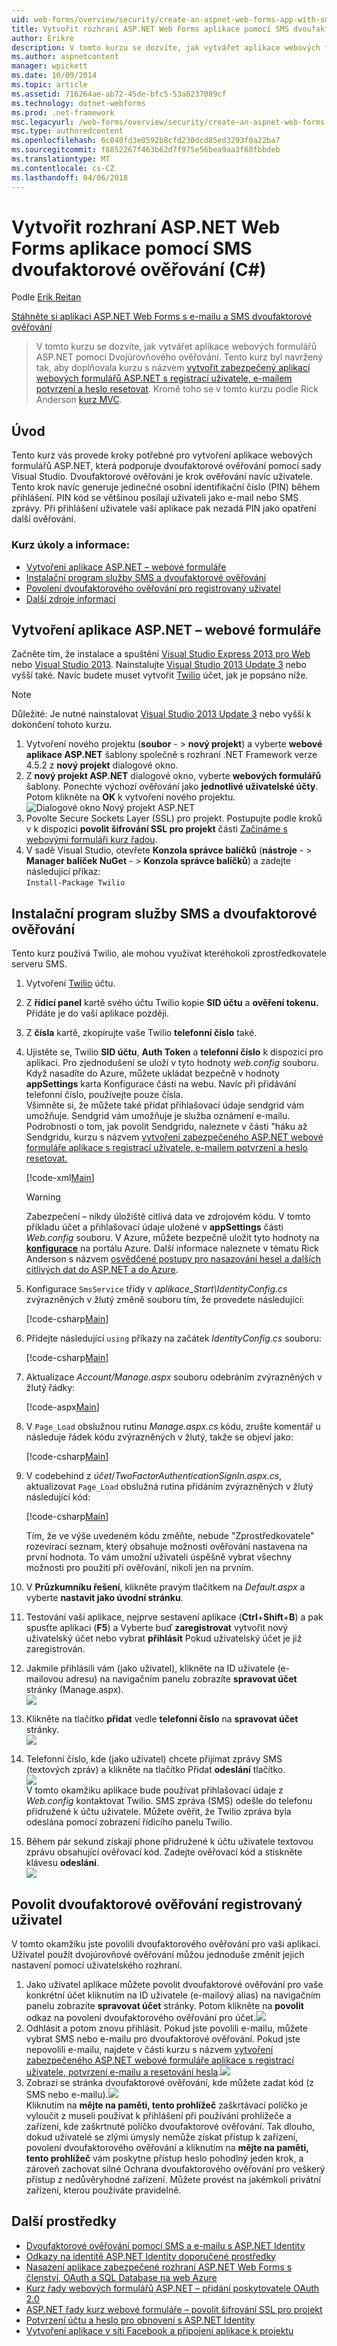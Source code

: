 ```yaml
---
uid: web-forms/overview/security/create-an-aspnet-web-forms-app-with-sms-two-factor-authentication
title: Vytvořit rozhraní ASP.NET Web Forms aplikace pomocí SMS dvoufaktorové ověřování (C#) | Microsoft Docs
author: Erikre
description: V tomto kurzu se dozvíte, jak vytvářet aplikace webových formulářů ASP.NET pomocí Dvojúrovňového ověřování. Tento kurz byl navržen jako doplněk kurzu s názvem Cr...
ms.author: aspnetcontent
manager: wpickett
ms.date: 10/09/2014
ms.topic: article
ms.assetid: 716264ae-ab72-45de-bfc5-53a6237089cf
ms.technology: dotnet-webforms
ms.prod: .net-framework
msc.legacyurl: /web-forms/overview/security/create-an-aspnet-web-forms-app-with-sms-two-factor-authentication
msc.type: authoredcontent
ms.openlocfilehash: 6c040fd3e0592b8cfd230dcd85ed3293f0a22ba7
ms.sourcegitcommit: f8852267f463b62d7f975e56bea9aa3f68fbbdeb
ms.translationtype: MT
ms.contentlocale: cs-CZ
ms.lasthandoff: 04/06/2018
---
```

<a name="create-an-aspnet-web-forms-app-with-sms-two-factor-authentication-c"></a>Vytvořit rozhraní ASP.NET Web Forms aplikace pomocí SMS dvoufaktorové ověřování (C#)
====================
Podle [Erik Reitan](https://github.com/Erikre)

[Stáhněte si aplikaci ASP.NET Web Forms s e-mailu a SMS dvoufaktorové ověřování](https://code.msdn.microsoft.com/ASPNET-Web-Forms-App-with-5a0ff94e)

> V tomto kurzu se dozvíte, jak vytvářet aplikace webových formulářů ASP.NET pomocí Dvojúrovňového ověřování. Tento kurz byl navržený tak, aby doplňovala kurzu s názvem [vytvořit zabezpečený aplikací webových formulářů ASP.NET s registrací uživatele, e-mailem potvrzení a heslo resetovat](create-a-secure-aspnet-web-forms-app-with-user-registration-email-confirmation-and-password-reset.md). Kromě toho se v tomto kurzu podle Rick Anderson [kurz MVC](../../../mvc/overview/security/aspnet-mvc-5-app-with-sms-and-email-two-factor-authentication.md).


## <a name="introduction"></a>Úvod

Tento kurz vás provede kroky potřebné pro vytvoření aplikace webových formulářů ASP.NET, která podporuje dvoufaktorové ověřování pomocí sady Visual Studio. Dvoufaktorové ověřování je krok ověřování navíc uživatele. Tento krok navíc generuje jedinečné osobní identifikační číslo (PIN) během přihlášení. PIN kód se většinou posílají uživateli jako e-mail nebo SMS zprávy. Při přihlášení uživatele vaší aplikace pak nezadá PIN jako opatření další ověřování.

### <a name="tutorial-tasks-and-information"></a>Kurz úkoly a informace:

- [Vytvoření aplikace ASP.NET – webové formuláře](#createWebForms)
- [Instalační program služby SMS a dvoufaktorové ověřování](#SMS)
- [Povolení dvoufaktorového ověřování pro registrovaný uživatel](#use2FA)
- [Další zdroje informací](#addRes)

<a id="createWebForms"></a>
## <a name="create-an-aspnet-web-forms-app"></a>Vytvoření aplikace ASP.NET – webové formuláře

Začněte tím, že instalace a spuštění [Visual Studio Express 2013 pro Web](https://go.microsoft.com/fwlink/?LinkId=299058) nebo [Visual Studio 2013](https://go.microsoft.com/fwlink/?LinkId=306566). Nainstalujte [Visual Studio 2013 Update 3](https://go.microsoft.com/fwlink/?LinkId=390465) nebo vyšší také. Navíc budete muset vytvořit [Twilio](https://www.twilio.com/try-twilio) účet, jak je popsáno níže.

> [!NOTE]
> Důležité: Je nutné nainstalovat [Visual Studio 2013 Update 3](https://go.microsoft.com/fwlink/?LinkId=390465) nebo vyšší k dokončení tohoto kurzu.


1. Vytvoření nového projektu (**soubor**  - &gt; **nový projekt**) a vyberte **webové aplikace ASP.NET** šablony společně s rozhraní .NET Framework verze 4.5.2 z **nový projekt** dialogové okno.
2. Z **nový projekt ASP.NET** dialogové okno, vyberte **webových formulářů** šablony. Ponechte výchozí ověřování jako **jednotlivé uživatelské účty**. Potom klikněte na **OK** k vytvoření nového projektu.  
    ![Dialogové okno Nový projekt ASP.NET](create-an-aspnet-web-forms-app-with-sms-two-factor-authentication/_static/image1.png)
3. Povolte Secure Sockets Layer (SSL) pro projekt. Postupujte podle kroků v k dispozici **povolit šifrování SSL pro projekt** části [Začínáme s webovými formuláři kurz řadou](../getting-started/getting-started-with-aspnet-45-web-forms/checkout-and-payment-with-paypal.md#SSLWebForms).
4. V sadě Visual Studio, otevřete **Konzola správce balíčků** (**nástroje**  - &gt; **Manager balíček NuGet**  - &gt; **Konzola správce balíčků**) a zadejte následující příkaz:  
    `Install-Package Twilio`

<a id="SMS"></a>
## <a name="setup-sms-and-two-factor-authentication"></a>Instalační program služby SMS a dvoufaktorové ověřování

Tento kurz používá Twilio, ale mohou využívat kteréhokoli zprostředkovatele serveru SMS.

1. Vytvoření [Twilio](https://www.twilio.com/try-twilio) účtu.
2. Z **řídicí panel** kartě svého účtu Twilio kopie **SID účtu** a **ověření tokenu.** Přidáte je do vaší aplikace později.
3. Z **čísla** kartě, zkopírujte vaše Twilio **telefonní číslo** také.
4. Ujistěte se, Twilio **SID účtu**, **Auth Token** a **telefonní číslo** k dispozici pro aplikaci. Pro zjednodušení se uloží v tyto hodnoty *web.config* souboru. Když nasadíte do Azure, můžete ukládat bezpečně v hodnoty **appSettings** karta Konfigurace části na webu. Navíc při přidávání telefonní číslo, používejte pouze čísla.   
   Všimněte si, že můžete také přidat přihlašovací údaje sendgrid vám umožňuje. Sendgrid vám umožňuje je služba oznámení e-mailu. Podrobnosti o tom, jak povolit Sendgridu, naleznete v části "háku až Sendgridu, kurzu s názvem [vytvoření zabezpečeného ASP.NET webové formuláře aplikace s registrací uživatele, e-mailem potvrzení a heslo resetovat.](create-a-secure-aspnet-web-forms-app-with-user-registration-email-confirmation-and-password-reset.md)

    [!code-xml[Main](create-an-aspnet-web-forms-app-with-sms-two-factor-authentication/samples/sample1.xml?highlight=2,6-10)]

    > [!WARNING]
    > Zabezpečení – nikdy úložiště citlivá data ve zdrojovém kódu. V tomto příkladu účet a přihlašovací údaje uložené v **appSettings** části *Web.config* souboru. V Azure, můžete bezpečně uložit tyto hodnoty na **[konfigurace](https://blogs.msdn.com/b/webdev/archive/2014/06/04/queuebackgroundworkitem-to-reliably-schedule-and-run-long-background-process-in-asp-net.aspx)** na portálu Azure. Další informace naleznete v tématu Rick Anderson s názvem [osvědčené postupy pro nasazování hesel a dalších citlivých dat do ASP.NET a do Azure](https://go.microsoft.com/fwlink/?LinkId=513141).
5. Konfigurace `SmsService` třídy v *aplikace\_Start\IdentityConfig.cs* zvýrazněných v žlutý změně souboru tím, že provedete následující: 

    [!code-csharp[Main](create-an-aspnet-web-forms-app-with-sms-two-factor-authentication/samples/sample2.cs?highlight=5-17)]
6. Přidejte následující `using` příkazy na začátek *IdentityConfig.cs* souboru: 

    [!code-csharp[Main](create-an-aspnet-web-forms-app-with-sms-two-factor-authentication/samples/sample3.cs?highlight=1-4)]
7. Aktualizace *Account/Manage.aspx* souboru odebráním zvýrazněných v žlutý řádky:  

    [!code-aspx[Main](create-an-aspnet-web-forms-app-with-sms-two-factor-authentication/samples/sample4.aspx?highlight=38,53,57-60,63,66,70,73)]
8. V `Page_Load` obslužnou rutinu *Manage.aspx.cs* kódu, zrušte komentář u následuje řádek kódu zvýrazněných v žlutý, takže se objeví jako: 

    [!code-csharp[Main](create-an-aspnet-web-forms-app-with-sms-two-factor-authentication/samples/sample5.cs?highlight=8)]
9. V codebehind z *účet*/*TwoFactorAuthenticationSignIn.aspx.cs*, aktualizovat `Page_Load` obslužná rutina přidáním zvýrazněných v žlutý následující kód: 

    [!code-csharp[Main](create-an-aspnet-web-forms-app-with-sms-two-factor-authentication/samples/sample6.cs?highlight=3-4,13)]

   Tím, že ve výše uvedeném kódu změňte, nebude "Zprostředkovatele" rozevírací seznam, který obsahuje možnosti ověřování nastavena na první hodnota. To vám umožní uživateli úspěšně vybrat všechny možnosti pro použití při ověřování, nikoli jen na prvním.
10. V **Průzkumníku řešení**, klikněte pravým tlačítkem na *Default.aspx* a vyberte **nastavit jako úvodní stránku**.
11. Testování vaší aplikace, nejprve sestavení aplikace (**Ctrl**+**Shift**+**B**) a pak spusťte aplikaci (**F5**) a Vyberte buď **zaregistrovat** vytvořit nový uživatelský účet nebo vybrat **přihlásit** Pokud uživatelský účet je již zaregistrován.
12. Jakmile přihlásili vám (jako uživatel), klikněte na ID uživatele (e-mailovou adresu) na navigačním panelu zobrazíte **spravovat účet** stránky (Manage.aspx).  
    ![](create-an-aspnet-web-forms-app-with-sms-two-factor-authentication/_static/image2.png)
13. Klikněte na tlačítko **přidat** vedle **telefonní číslo** na **spravovat účet** stránky.  
    ![](create-an-aspnet-web-forms-app-with-sms-two-factor-authentication/_static/image3.png)
14. Telefonní číslo, kde (jako uživatel) chcete přijímat zprávy SMS (textových zpráv) a klikněte na tlačítko Přidat **odeslání** tlačítko.   
    ![](create-an-aspnet-web-forms-app-with-sms-two-factor-authentication/_static/image4.png)  
    V tomto okamžiku aplikace bude používat přihlašovací údaje z *Web.config* kontaktovat Twilio. SMS zpráva (SMS) odešle do telefonu přidružené k účtu uživatele. Můžete ověřit, že Twilio zpráva byla odeslána pomocí zobrazení řídicího panelu Twilio.
15. Během pár sekund získají phone přidružené k účtu uživatele textovou zprávu obsahující ověřovací kód. Zadejte ověřovací kód a stiskněte klávesu **odeslání**.  
     ![](create-an-aspnet-web-forms-app-with-sms-two-factor-authentication/_static/image5.png)

<a id="use2FA"></a>
## <a name="enable-two-factor-authentication-for-a-registered-user"></a>Povolit dvoufaktorové ověřování registrovaný uživatel

V tomto okamžiku jste povolili dvoufaktorového ověřování pro vaši aplikaci. Uživatel použít dvojúrovňové ověřování můžou jednoduše změnit jejich nastavení pomocí uživatelského rozhraní. 

1. Jako uživatel aplikace můžete povolit dvoufaktorové ověřování pro vaše konkrétní účet kliknutím na ID uživatele (e-mailový alias) na navigačním panelu zobrazíte **spravovat účet** stránky. Potom klikněte na **povolit** odkaz na povolení dvoufaktorového ověřování pro účet.![](create-an-aspnet-web-forms-app-with-sms-two-factor-authentication/_static/image6.png)
2. Odhlásit a potom znovu přihlásit. Pokud jste povolili e-mailu, můžete vybrat SMS nebo e-mailu pro dvoufaktorové ověřování. Pokud jste nepovolili e-mailu, najdete v části kurzu s názvem [vytvoření zabezpečeného ASP.NET webové formuláře aplikace s registrací uživatele, potvrzení e-mailu a resetování hesla](create-a-secure-aspnet-web-forms-app-with-user-registration-email-confirmation-and-password-reset.md).![](create-an-aspnet-web-forms-app-with-sms-two-factor-authentication/_static/image7.png)
3. Zobrazí se stránka dvoufaktorové ověřování, kde můžete zadat kód (z SMS nebo e-mailu).![](create-an-aspnet-web-forms-app-with-sms-two-factor-authentication/_static/image8.png)  
 Kliknutím na **mějte na paměti, tento prohlížeč** zaškrtávací políčko je vyloučit z museli používat k přihlášení při používání prohlížeče a zařízení, kde zaškrtnuté políčko dvoufaktorové ověřování. Tak dlouho, dokud uživatelé se zlými úmysly nemůže získat přístup k zařízení, povolení dvoufaktorového ověřování a kliknutím na **mějte na paměti, tento prohlížeč** vám poskytne přístup heslo pohodlný jeden krok, a zároveň zachovat silné Ochrana dvoufaktorového ověřování pro veškerý přístup z nedůvěryhodné zařízení. Můžete provést na jakémkoli privátní zařízení, kterou používáte pravidelně.

<a id="addRes"></a>
## <a name="additional-resources"></a>Další prostředky

- [Dvoufaktorové ověřování pomocí SMS a e-mailu s ASP.NET Identity](../../../identity/overview/features-api/two-factor-authentication-using-sms-and-email-with-aspnet-identity.md)
- [Odkazy na identitě ASP.NET Identity doporučené prostředky](../../../identity/overview/getting-started/aspnet-identity-recommended-resources.md)
- [Nasazení aplikace zabezpečené rozhraní ASP.NET Web Forms s členství, OAuth a SQL Database na web Azure](https://azure.microsoft.com/documentation/articles/web-sites-dotnet-deploy-aspnet-webforms-app-membership-oauth-sql-database/)
- [Kurz řady webových formulářů ASP.NET – přidání poskytovatele OAuth 2.0](../getting-started/getting-started-with-aspnet-45-web-forms/checkout-and-payment-with-paypal.md#OAuthWebForms)
- [ASP.NET řady kurz webové formuláře – povolit šifrování SSL pro projekt](../getting-started/getting-started-with-aspnet-45-web-forms/checkout-and-payment-with-paypal.md#SSLWebForms)
- [Potvrzení účtu a heslo pro obnovení s ASP.NET Identity](../../../identity/overview/features-api/account-confirmation-and-password-recovery-with-aspnet-identity.md)
- [Vytvoření aplikace v síti Facebook a připojení aplikace k projektu](../../../mvc/overview/security/create-an-aspnet-mvc-5-app-with-facebook-and-google-oauth2-and-openid-sign-on.md#fb)
